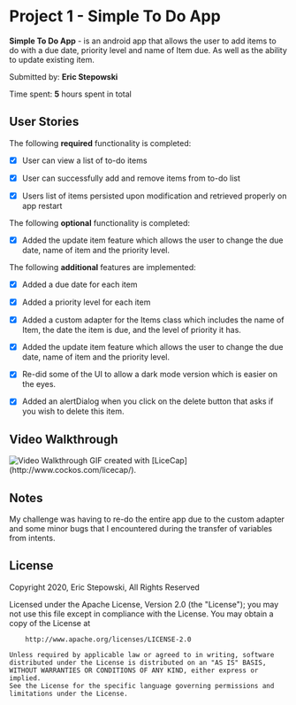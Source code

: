 # Project 1 - Simple To Do App

**Simple To Do App** - is an android app that allows the user to add items to do with a due date, priority level and name of Item due. As well as the ability to update existing item.

Submitted by: **Eric Stepowski**

Time spent: **5** hours spent in total

## User Stories

The following **required** functionality is completed:

* [x] User can view a list of to-do items

* [x] User can successfully add and remove items from to-do list

* [x] Users list of items persisted upon modification and retrieved properly on app restart


The following **optional** functionality is completed:

* [x] Added the update item feature which allows the user to change the due date, name of item and the priority level.


The following **additional** features are implemented:

* [x] Added a due date for each item

* [x] Added a priority level for each item

* [x] Added a custom adapter for the Items class which includes the name of Item, the date the item is due, and the level of priority it has.

* [x] Added the update item feature which allows the user to change the due date, name of item and the priority level.

* [x] Re-did some of the UI to allow a dark mode version which is easier on the eyes.

* [x] Added an alertDialog when you click on the delete button that asks if you wish to delete this item.


## Video Walkthrough

<img src = 'SimpleToDoWalkthrough.gif' title = 'Video Walkthrough' width='' alt = 'Video Walkthrough' />
GIF created with [LiceCap](http://www.cockos.com/licecap/).

## Notes

My challenge was having to re-do the entire app due to the custom adapter and some minor bugs that I encountered during the transfer of variables from intents.


## License

Copyright 2020, Eric Stepowski, All Rights Reserved

Licensed under the Apache License, Version 2.0 (the "License");
    you may not use this file except in compliance with the License.
    You may obtain a copy of the License at

        http://www.apache.org/licenses/LICENSE-2.0

    Unless required by applicable law or agreed to in writing, software
    distributed under the License is distributed on an "AS IS" BASIS,
    WITHOUT WARRANTIES OR CONDITIONS OF ANY KIND, either express or implied.
    See the License for the specific language governing permissions and
    limitations under the License.

